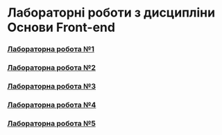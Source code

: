 # Лабораторні роботи з дисципліни Основи Front-end
### [Лабораторна робота №1](https://holoborodkom.github.io/front-end/lab1/index.html)
### [Лабораторна робота №2](https://holoborodkom.github.io/front-end/lab2/index.html)
### [Лабораторна робота №3](https://holoborodkom.github.io/front-end/lab3/index.html)
### [Лабораторна робота №4](https://holoborodkom.github.io/front-end/lab4/index.html)
### [Лабораторна робота №5](https://holoborodkom.github.io/front-end/lab5/index.html)
